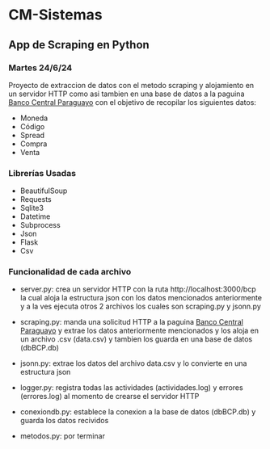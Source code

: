 # CM-Sistemas
## App de Scraping en Python

### Martes 24/6/24
Proyecto de extraccion de datos con el metodo scraping y alojamiento en un servidor HTTP como asi tambien en una base de datos a la paguina  [Banco Central Paraguayo]([https://www.cambioschaco.com.py](https://www.bcp.gov.py/webapps/web/cotizacion/monedas)) con el objetivo de recopilar los siguientes datos:

- Moneda
- Código
- Spread
- Compra
- Venta

### Librerías Usadas
- BeautifulSoup
- Requests
- Sqlite3
- Datetime
- Subprocess
- Json
- Flask
- Csv

### Funcionalidad de cada archivo
- server.py:
  crea un servidor HTTP con la ruta http://localhost:3000/bcp la cual aloja la estructura json con los datos mencionados anteriormente y a la ves ejecuta otros 2 archivos los cuales son scraping.py y jsonn.py

- scraping.py:
  manda una solicitud HTTP a la paguina [Banco Central Paraguayo]([https://www.cambioschaco.com.py](https://www.bcp.gov.py/webapps/web/cotizacion/monedas)) y extrae los datos anteriormente mencionados y los aloja en un archivo .csv (data.csv) y tambien los guarda en una base de datos (dbBCP.db)

- jsonn.py:
  extrae los datos del archivo data.csv y lo convierte en una estructura json

- logger.py:
  registra todas las actividades (actividades.log) y errores (errores.log) al momento de crearse el servidor HTTP

- conexiondb.py:
  establece la conexion a la base de datos (dbBCP.db) y guarda los datos recividos

- metodos.py:
  por terminar
  
  
  
